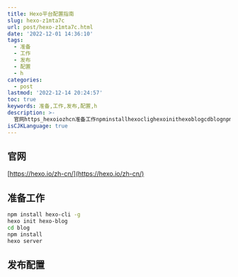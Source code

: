 ```yaml
---
title: Hexo平台配置指南
slug: hexo-z1mta7c
url: post/hexo-z1mta7c.html
date: '2022-12-01 14:36:10'
tags:
  - 准备
  - 工作
  - 发布
  - 配置
  - h
categories:
  - post
lastmod: '2022-12-14 20:24:57'
toc: true
keywords: 准备,工作,发布,配置,h
description: >-
  官网https_hexoiozhcn准备工作npminstallhexoclighexoinithexoblogcdblognpminstallhexoserver发布配置‍
isCJKLanguage: true
---
```




## 官网

[https://hexo.io/zh-cn/](https://hexo.io/zh-cn/)

## 准备工作

```bash
npm install hexo-cli -g
hexo init hexo-blog
cd blog
npm install
hexo server
```

## 发布配置

‍
